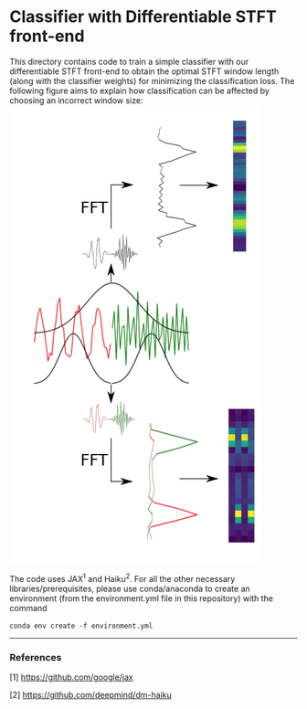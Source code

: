 # Classifier with Differentiable STFT front-end

This directory contains code to train a simple classifier with our differentiable STFT front-end to obtain the optimal STFT window length (along with the classifier weights) for minimizing the classification loss. The following figure aims to explain how classification can be affected by choosing an incorrect window size:
![classification_N](./class_snap.png)

The code uses JAX<sup>1</sup> and Haiku<sup>2</sup>. For all the other necessary libraries/prerequisites, please use conda/anaconda to create an environment (from the environment.yml file in this repository) with the command   
~~~
conda env create -f environment.yml
~~~



---
### References
[1] https://github.com/google/jax

[2] https://github.com/deepmind/dm-haiku




